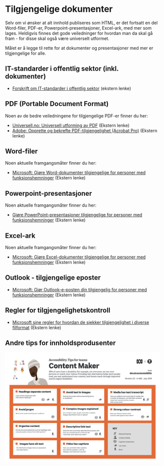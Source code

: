 # Tilgjengelige dokumenter
<p class="typo-ingress">Selv om vi ønsker at alt innhold publiseres som HTML, er det fortsatt en del Word-filer, PDF-er, Powerpoint-presentasjoner, Excel-ark, med mer som lages. Heldigvis finnes det gode veiledninger for hvordan man da skal gå fram - for disse skal også være universelt utformet.</p>

Målet er å legge til rette for at dokumenter og presentasjoner med mer er tilgjengelige for alle.

## IT-standarder i offentlig sektor (inkl. dokumenter)
* [Forskrift om IT-standarder i offentlig sektor](https://lovdata.no/dokument/LTI/forskrift/2013-03-15-285) (ekstern lenke)

## PDF (Portable Document Format)

Noen av de bedre veiledningene for tilgjengelige PDF-er finner du her:
* [Universell.no: Universell utforming av PDF](https://www.universell.no/uupdf/) (Ekstern lenke)
* [Adobe: Opprette og bekrefte PDF-tilgjengelighet (Acrobat Pro)](https://helpx.adobe.com/no/acrobat/using/create-verify-pdf-accessibility.html) (Ekstern lenke)

## Word-filer
Noen aktuelle framgangsmåter finner du her:
* [Microsoft: Gjøre Word-dokumenter tilgjengelige for personer med funksjonshemninger](https://support.microsoft.com/nb-no/office/gj%C3%B8re-word-dokumenter-tilgjengelige-for-personer-med-funksjonshemninger-d9bf3683-87ac-47ea-b91a-78dcacb3c66d#PickTab=Windows) (Ekstern lenke)

## Powerpoint-presentasjoner

Noen aktuelle framgangsmåter finner du her:
* [Gjøre PowerPoint-presentasjoner tilgjengelige for personer med funksjonshemninger](https://support.microsoft.com/nb-no/office/gj%C3%B8re-powerpoint-presentasjoner-tilgjengelige-for-personer-med-funksjonshemninger-6f7772b2-2f33-4bd2-8ca7-dae3b2b3ef25#picktab=windows) (Ekstern lenke)

## Excel-ark

Noen aktuelle framgangsmåter finner du her:
* [Microsoft: Gjøre Excel-dokumenter tilgjengelige for personer med funksjonshemninger](https://support.microsoft.com/nb-no/office/gj%C3%B8re-excel-dokumenter-tilgjengelige-for-personer-med-funksjonshemninger-6cc05fc5-1314-48b5-8eb3-683e49b3e593#picktab=windows) (Ekstern lenke)

## Outlook - tilgjengelige eposter
* [Microsoft: Gjør Outlook-e-posten din tilgjengelig for personer med funksjonshemninger](https://support.microsoft.com/nb-no/office/gj%C3%B8r-outlook-e-posten-din-tilgjengelig-for-personer-med-funksjonshemninger-71ce71f4-7b15-4b7a-a2e3-cf91721bbacb#picktab=windows) (Ekstern lenke)

## Regler for tilgjengelighetskontroll
* [Microsoft sine regler for hvordan de sjekker tilgjengelighet i diverse filformat](https://support.microsoft.com/nb-no/office/regler-for-tilgjengelighetskontroll-651e08f2-0fc3-4e10-aaca-74b4a67101c1) (Ekstern lenke)

## Andre tips for innholdsprodusenter

[![UU-tips for Content Makers fra abc](/hvordan-faa-det-til/tips-etter-rolle/contentmaker-abc.png)](https://github.com/navikt/universell-utforming/raw/master/hvordan-faa-det-til/tips-etter-rolle/a11y_Tips4Teams-contentmakers_47667.pdf)